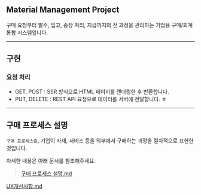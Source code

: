 ## Material Management Project

구매 요청부터 발주, 입고, 송장 처리, 지급까지의 전 과정을 관리하는 기업용 구매/회계 통합 시스템입니다.

---
## 구현

### 요청 처리
- GET, POST : SSR 방식으로 HTML 페이지를 렌더링한 후 반환합니다.
- PUT, DELETE : REST API 요청으로 데이터를 서버에 전달합니다.
ㅎ


---

## 구매 프로세스 설명
`구매 프로세스란`, 기업이 자재, 서비스 등을 외부에서 구매하는 과정을 절차적으로 표현한 것입니다.

자세한 내용은 아래 문서를 참조해주세요.

>[구매 프로세스 설명.md](docs/%EA%B5%AC%EB%A7%A4%20%ED%94%84%EB%A1%9C%EC%84%B8%EC%8A%A4%20%EC%84%A4%EB%AA%85.md)


[UX개선사항.md](docs/UX%EA%B0%9C%EC%84%A0%EC%82%AC%ED%95%AD.md)

